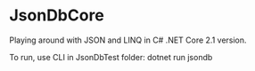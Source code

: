 # JsonDbCore
Playing around with JSON and LINQ in C# .NET Core 2.1 version.

To run, use CLI in JsonDbTest folder: dotnet run jsondb